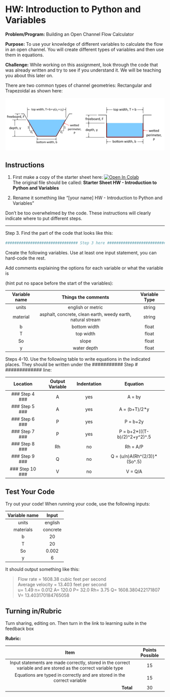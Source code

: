 #  HW: Introduction to Python and Variables

**Problem/Program:** Building an Open Channel Flow Calculator

**Purpose:** To use your knowledge of different variables to calculate the flow in an open channel. You will create different types of variables and then use them in equations.

**Challenge:** While working on this assignment, look through the code that was already written and try to see if you understand it. We will be teaching you about this later on. 

There are two common types of channel geometries: Rectangular and Trapezoidal as shown here:

![channel_flow_example.png](images/channel_flow_example.png)

## Instructions
1. First make a copy of the starter sheet here:
  <a href="https://colab.research.google.com/github/byu-cce270/content/blob/main/docs/unit2/00_intro_python_variables/Starter_Sheet_HW_Introduction_to_Python_and_Variables.ipynb" target="_blank"><img src="https://colab.research.google.com/assets/colab-badge.svg" alt="Open In Colab"/></a>
   </br> The original file should be called: **Starter Sheet HW - Introduction to Python and Variables**

2. Rename it something like “[your name] HW - Introduction to Python and Variables”

Don’t be too overwhelmed by the code. These instructions will clearly indicate where to put different steps.

---
Step 3. Find the part of the code that looks like this: 
```python
################################ Step 3 here ##################################
```

Create the following variables. Use at least one input statement, you can hard-code the rest. 

Add  comments explaining the options for each variable or what the variable is 

(hint put no space before the start of the variables):

| Variable name |                     Things the comments                     | Variable Type |
|:-------------:|:-----------------------------------------------------------:|:-------------:|
|     units     |                      english or metric                      |    string     |
|   material    | asphalt, concrete, clean earth, weedy earth, natural stream |    string     |
|       b       |                        bottom width                         |     float     |
|       T       |                          top width                          |     float     |
|      So       |                            slope                            |     float     |
|       y       |                         water depth                         |     float     |

Steps 4-10. Use the  following table to write equations in the indicated  places. They should be written under the ########### Step # ############# line:

|    Location     | Output Variable | Indentation |           Equation           |
|:---------------:|:---------------:|:-----------:|:----------------------------:|
| ### Step 4 ###  |        A        |     yes     |            A = by            |
| ### Step 5 ###  |        A        |     yes     |        A = (b+T)/2*y         |
| ### Step 6 ###  |        P        |     yes     |           P = b+2y           |
| ### Step 7 ###  |        P        |     yes     | P = b+2*(((T-b)/2)^2+y^2)^.5 |
| ### Step 8 ###  |       Rh        |     no      |           Rh = A/P           |
| ### Step 9 ###  |        Q        |     no      | Q = (u/n)A(Rh^(2/3))*(So^.5) |
| ### Step 10 ### |        V        |     no      |           V = Q/A            |

## Test Your Code
Try out your code! When running your code, use the following inputs:

| Variable name |   Input   |
|:-------------:|:---------:|
|     units     |  english  |
|   materials   | concrete  |
|       b       |    20     |
|       T       |    20     |
|      So       |   0.002   |
|       y       |     6     |

It should output something like this:
> Flow rate =  1608.38  cubic feet per second </br>
> Average velocity =  13.403  feet per second </br>
> u=  1.49  n=  0.012  A=  120.0  P=  32.0  Rh=  3.75  Q=  1608.380422171807  V=  13.403170184765058

## Turning in/Rubric
Turn sharing, editing on. Then turn in the link to learning suite in the feedback box

**Rubric:**

|                                                      Item                                                       | Points Possible |
|:---------------------------------------------------------------------------------------------------------------:|:---------------:|
| Input statements are made correctly, stored in the correct variable and are stored as the correct variable type |       15        |
|                     Equations are typed in correctly and are stored in the correct variable                     |       15        |
|                                 <div style="text-align: right">**Total**</div>                                  |       30        |
